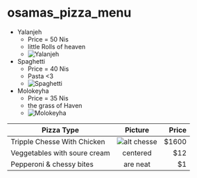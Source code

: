 
# osamas_pizza_menu

 - Yalanjeh
    + Price = 50 Nis
    + little Rolls of heaven
    + ![Yalanjeh](http://www.tareekaa.com/wp-content/uploads/2015/07/%D9%8A%D9%84%D9%86%D8%AC%D9%8A-%D9%88%D8%B1%D9%82-%D8%A7%D9%84%D8%B9%D9%86%D8%A8.jpg)
 - Spaghetti
    + Price = 40 Nis
    + Pasta <3
    + ![Spaghetti](https://barilla.azureedge.net/~/media/images/en_us/hero-images/spaghetti_v2.png)
 - Molokeyha
    + Price = 35 Nis
    + the grass of Haven
    + ![Molokeyha](http://nooun.net/img/article/banner/ed06d3ba5d8642259fdc2017240870f7.jpg)
    
| Pizza Type                     | Picture       | Price  |
| -------------                  |:-------------:| -----:|
| Tripple Chesse With Chicken    | ![alt chesse](http://slice.seriouseats.com/images/2012/05/20120524-0207712-pizza-hut-cheesy-bites-whole.jpg)| $1600 |
| Veggetables with soure cream   | centered      |   $12 |
| Pepperoni & chessy bites       | are neat       |    $1 |

